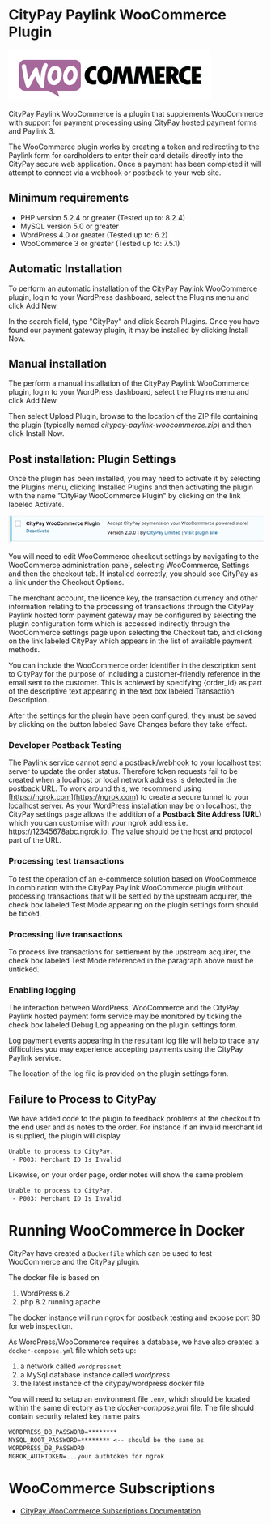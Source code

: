 CityPay Paylink WooCommerce Plugin
==================================

![WooCommerce Logo](assets/woocommerce.png) 


CityPay Paylink WooCommerce is a plugin that supplements WooCommerce with
support for payment processing using CityPay hosted payment forms and Paylink 3.

The WooCommerce plugin works by creating a token and redirecting to the
Paylink form for cardholders to enter their card details directly into
the CityPay secure web application. Once a payment has been completed it
will attempt to connect via a webhook or postback to your web site.  

## Minimum requirements 

* PHP version 5.2.4 or greater (Tested up to: 8.2.4)
* MySQL version 5.0 or greater
* WordPress 4.0 or greater (Tested up to: 6.2)
* WooCommerce 3 or greater (Tested up to: 7.5.1)

## Automatic Installation

To perform an automatic installation of the CityPay Paylink WooCommerce plugin,
login to your WordPress dashboard, select the Plugins menu and click Add New.

In the search field, type "CityPay" and click Search Plugins. Once you have
found our payment gateway plugin, it may be installed by clicking Install Now.

## Manual installation

The perform a manual installation of the CityPay Paylink WooCommerce plugin,
login to your WordPress dashboard, select the Plugins menu and click Add New. 

Then select Upload Plugin, browse to the location of the ZIP file containing
the plugin (typically named *citypay-paylink-woocommerce.zip*) and then click
Install Now.

## Post installation: Plugin Settings 

Once the plugin has been installed, you may need to activate it by selecting
the Plugins menu, clicking Installed Plugins and then activating the plugin
with the name "CityPay WooCommerce Plugin" by clicking on the link labeled
Activate.

![WooCommerce Logo](assets/activate_module.png)

You will need to edit WooCommerce checkout settings by navigating to the 
WooCommerce administration panel, selecting WooCommerce, Settings and then 
the checkout tab. If installed correctly, you should see CityPay as a link
under the Checkout Options.

The merchant account, the licence key, the transaction currency and other
information relating to the processing of transactions through the CityPay
Paylink hosted form payment gateway may be configured by selecting the
plugin configuration form which is accessed indirectly through the
WooCommerce settings page upon selecting the Checkout tab, and clicking on
the link labeled CityPay which appears in the list of available payment
methods.

You can include the WooCommerce order identifier in the description sent
to CityPay for the purpose of including a customer-friendly reference in
the email sent to the customer. This is
achieved by specifying {order_id} as part of the descriptive text appearing
in the text box labeled Transaction Description.

After the settings for the plugin have been configured, they must be saved
by clicking on the button labeled Save Changes before they take effect.

### Developer Postback Testing

The Paylink service cannot send a postback/webhook to your localhost test server
to update the order status. Therefore token requests fail to be created when 
a localhost or local network address is detected in the postback URL. To work 
around this, we recommend using [https://ngrok.com](https://ngrok.com) to create
a secure tunnel to your localhost server. As your WordPress installation may be 
on localhost, the CityPay settings page allows the addition of a 
**Postback Site Address (URL)** which you can customise with your ngrok address i.e.
https://12345678abc.ngrok.io. The value should be the host and protocol part of the 
URL.
 
### Processing test transactions

To test the operation of an e-commerce solution based on WooCommerce in
combination with the CityPay Paylink WooCommerce plugin without processing
transactions that will be settled by the upstream acquirer, the check box
labeled Test Mode appearing on the plugin settings form should be ticked.

### Processing live transactions

To process live transactions for settlement by the upstream acquirer, the
check box labeled Test Mode referenced in the paragraph above must be
unticked.

### Enabling logging 

The interaction between WordPress, WooCommerce and the CityPay Paylink
hosted payment form service may be monitored by ticking the check box labeled
Debug Log appearing on the plugin settings form.

Log payment events appearing in the resultant log file will help to trace
any difficulties you may experience accepting payments using the CityPay
Paylink service.

The location of the log file is provided on the plugin settings form.

## Failure to Process to CityPay

We have added code to the plugin to feedback problems at the checkout to the end user
and as notes to the order. For instance if an invalid merchant id is supplied, the 
plugin will display

```
Unable to process to CityPay.
 - P003: Merchant ID Is Invalid
 ```
 
Likewise, on your order page, order notes will show the same problem

```
Unable to process to CityPay.
 - P003: Merchant ID Is Invalid
```

# Running WooCommerce in Docker

CityPay have created a `Dockerfile` which can be used to test WooCommerce and the 
CityPay plugin. 

The docker file is based on 
1. WordPress 6.2
2. php 8.2 running apache

The docker instance will run ngrok for postback testing and expose port 80 for web 
inspection.

As WordPress/WooCommerce requires a database, we have also created a `docker-compose.yml` file
which sets up:
1. a network called `wordpressnet`
2. a MySql database instance called *wordpress*
3. the latest instance of the citypay/wordpress docker file

You will need to setup an environment file `.env`, which should be located within the same 
directory as the *docker-compose.yml* file. The file should contain security related 
key name pairs 
```
WORDPRESS_DB_PASSWORD=********
MYSQL_ROOT_PASSWORD=******** <-- should be the same as WORDPRESS_DB_PASSWORD 
NGROK_AUTHTOKEN=...your authtoken for ngrok
```

# WooCommerce Subscriptions

* [CityPay WooCommerce Subscriptions Documentation](src/wc-subscriptions.md)

 